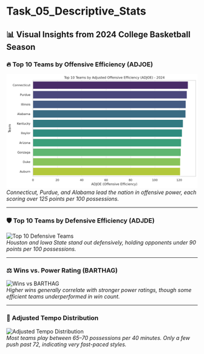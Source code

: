 # Task_05_Descriptive_Stats
## 📊 Visual Insights from 2024 College Basketball Season

### 🔥 Top 10 Teams by Offensive Efficiency (ADJOE)
![Top 10 Offensive Teams](visualizations/output.png)  
*Connecticut, Purdue, and Alabama lead the nation in offensive power, each scoring over 125 points per 100 possessions.*

---

### 🛡️ Top 10 Teams by Defensive Efficiency (ADJDE)
![Top 10 Defensive Teams](visualizations/output(1).png)  
*Houston and Iowa State stand out defensively, holding opponents under 90 points per 100 possessions.*

---

### ⚖️ Wins vs. Power Rating (BARTHAG)
![Wins vs BARTHAG](visualizations/output(2).png)  
*Higher wins generally correlate with stronger power ratings, though some efficient teams underperformed in win count.*

---

### 🏃 Adjusted Tempo Distribution
![Adjusted Tempo Distribution](visualizations/output(3).png)  
*Most teams play between 65–70 possessions per 40 minutes. Only a few push past 72, indicating very fast-paced styles.*
